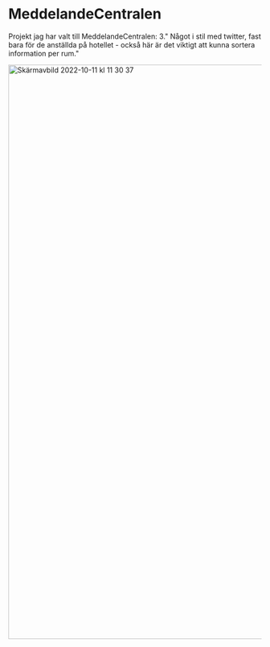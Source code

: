 # MeddelandeCentralen

Projekt jag har valt till MeddelandeCentralen:
3." Något i stil med twitter, fast bara för de anställda på hotellet - också här är det viktigt att kunna sortera information per rum."

<img width="1142" alt="Skärmavbild 2022-10-11 kl  11 30 37" src="https://user-images.githubusercontent.com/89778044/195054751-5a0806ef-a857-481f-89d7-0fc9ca7a1c0d.png">